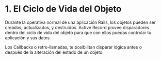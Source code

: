 # 1. El Ciclo de Vida del Objeto

Durante la operativa normal de una aplicación Rails, los objetos pueden ser creados, actualizados, y destruídos. Active Record provee disparadores dentro del ciclo de vida del objeto para que con ellos puedas controlar tu aplicación y sus datos. 

Los Callbacks o retro-llamadas, te posibilitan disparar lógica antes o después de la alteración del estado de un objeto.

